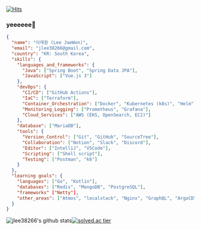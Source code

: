 [![Hits](https://hits.seeyoufarm.com/api/count/incr/badge.svg?url=https%3A%2F%2Fgithub.com%2Fjlee38266%2Fhit-counter&count_bg=%2379C83D&title_bg=%23555555&icon=smugmug.svg&icon_color=%232BB880&title=hits+this+profile%21&edge_flat=false)](https://hits.seeyoufarm.com)
### yeeeeee🌱

``` json
{
  "name": "이재원 (Lee JaeWon)",
  "email": "jlee38266@gmail.com",
  "country": "KR: South Korea",
  "skills": {
    "languages_and_frameworks": {
      "Java": ["Spring Boot", "Spring Data JPA"],
      "JavaScript": ["Vue.js 3"]
    },
    "devOps": {
      "CI/CD": ["GitHub Actions"],
      "IaC": ["Terraform"],
      "Container_Orchestration": ["Docker", "Kubernetes (k8s)", "Helm"],
      "Monitoring_Logging": ["Prometheus", "Grafana"],
      "Cloud_Services": ["AWS (EKS, OpenSearch, EC2)"]
    },
    "database": ["MariaDB"],
    "tools": {
      "Version_Control": ["Git", "GitHub", "SourceTree"],
      "Collaboration": ["Notion", "Slack", "Discord"],
      "Editor": ["IntelliJ", "VSCode"],
      "Scripting": ["Shell script"],
      "Testing": ["Postman", "k6"]
    }
  },
  "learning goals": {
    "languages": ["Go", "Kotlin"],
    "databases": ["Redis", "MongoDB", "PostgreSQL"],
    "frameworks" ["Netty"],
    "other_areas": ["Atmos", "localstack", "Nginx", "GraphQL", "ArgoCD", "Fluent Bit", "Tilt"]
  }
}
```

<div style="display: flex;">
  <img src="https://github-readme-stats.vercel.app/api?username=jlee38266&show_icons=true" alt="jlee38266's github stats" />
  <a href="https://solved.ac/akdmf23">
    <img src="http://mazassumnida.wtf/api/generate_badge?boj=akdmf23" alt="solved.ac tier" />
  </a>
</div>

<!--
![jlee38266's github stats](https://github-readme-stats.vercel.app/api?username=jlee38266&show_icons=true)
[![solved.ac tier](http://mazassumnida.wtf/api/generate_badge?boj=akdmf23)](https://solved.ac/akdmf23)
-->
                                                     
<!--
**jlee38266/jlee38266** is a ✨ _special_ ✨ repository because its `README.md` (this file) appears on your GitHub profile.

Here are some ideas to get you started:

- 🔭 I’m currently working on ...
- 🌱 I’m currently learning ...
- 👯 I’m looking to collaborate on ...
- 🤔 I’m looking for help with ...
- 💬 Ask me about ...
- 📫 How to reach me: ...
- 😄 Pronouns: ...
- ⚡ Fun fact: ...
-->
